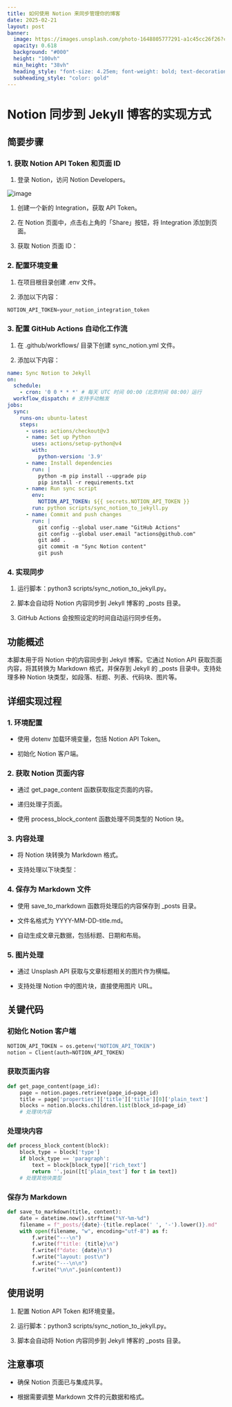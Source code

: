```yaml
---
title: 如何使用 Notion 来同步管理你的博客
date: 2025-02-21
layout: post
banner:
  image: https://images.unsplash.com/photo-1648805777291-a1c45cc26f26?crop=entropy&cs=tinysrgb&fit=max&fm=jpg&ixid=M3w2OTIwMzJ8MHwxfHJhbmRvbXx8fHx8fHx8fDE3NDAxMTkyMDl8&ixlib=rb-4.0.3&q=80&w=1080
  opacity: 0.618
  background: "#000"
  height: "100vh"
  min_height: "38vh"
  heading_style: "font-size: 4.25em; font-weight: bold; text-decoration: underline"
  subheading_style: "color: gold"
---
```


# Notion 同步到 Jekyll 博客的实现方式

## 简要步骤

### 1. 获取 Notion API Token 和页面 ID

1. 登录 Notion，访问 Notion Developers。

![image](https://prod-files-secure.s3.us-west-2.amazonaws.com/a7a0cc5a-89b9-4cda-8686-1fba0ca52f40/d19c1afe-dea5-4312-9333-786b0ba83054/image.png?X-Amz-Algorithm=AWS4-HMAC-SHA256&X-Amz-Content-Sha256=UNSIGNED-PAYLOAD&X-Amz-Credential=ASIAZI2LB466ZAPYQES5%2F20250221%2Fus-west-2%2Fs3%2Faws4_request&X-Amz-Date=20250221T062648Z&X-Amz-Expires=3600&X-Amz-Security-Token=IQoJb3JpZ2luX2VjEKb%2F%2F%2F%2F%2F%2F%2F%2F%2F%2FwEaCXVzLXdlc3QtMiJHMEUCIFl8i2AE8GDhyhbsjTqkekL7T02oFYYlni0SQFUB0561AiEA1SNofPzbL8%2B3GTz6HZPjFvt%2BpZ5T%2Bpa2tt4giBM3HHMqiAQIz%2F%2F%2F%2F%2F%2F%2F%2F%2F%2F%2FARAAGgw2Mzc0MjMxODM4MDUiDNzf3DNGROKH%2FcUTvyrcA3mxj279ib0BIBMdJyGHAeIh0nFWZNiojhpLqwTfFGzeiQwWHYlKAz503B4L7aLHaJjTMRDf1AMfkEQ9RQi%2FYd0nPDjeu6UO1e0A4f9k5N92KqPrXX5IxdrV6C8QG7MkyKto3SHToN2c%2FHwsr2rE7BWMsbE93rCikbHlDWoPnDc2I5WCs2CEfUcj%2FpKF8B688fTZy8vmsTzukfVTqrb3TpysTQTrVxAEAm7oYrPMSqvKR6aBE4yQuOTTwkApmpN%2F28FaEbwnNnw9p0Mk6WEzbHnOotilHbpjRiQi1kwqOJoxOnhacR2qXhXGBWErl%2BSu8rgnvpfwn0vqVFctBSZiX4JhD1MdQ5t7kJpCGFiPTIBglgh3qltq1tDLaHMxz7NT6%2FluIyuvqpsh9IkGM22aaxnga5gIqb3gv%2FMaVEvGA1rHIsWcrzM2%2BSnAHuPWUprVPY1vzuzdHoljDUQsqwOwl6cJ31%2FBUcSjZF5wU4o9j2sWSKorRdEoiXwWnJcqknSFckasPyzVHsozA6qbwbdZ1uZc0zUAb6CcCWdUJn5klnkBOT2UO7A4z%2BjlnzcFn%2FlocpChb5Smyee3uCoicbbpYDUNvr2rRJLYdHVD%2BTHxb6Ja23BzmcSYrD9I05VRMPui4L0GOqUB1HmSW48GfOFEA68e8RwLQZp%2FjaJnqEdN2Uxh%2B0i9OryPPB2iWSda2sVyWx0zQs8JYAHB5JQzfENkOpuWR4AmXT2uc86COQTwBCu1x5f9U46HK93YZliDh%2FoxN6o%2F0i4VKtecd9kufgQPAzrSTphj4P1g7ZyxhBX1FimoSsDy%2BbSgszBDajq%2BxfLmNMTuhLDNTF2IZxqFk4al1blr2W7bquM%2FBihR&X-Amz-Signature=c12a0185bc552a61c5ca55bc797653aeff9c150b07db3773b58c6a736e03d457&X-Amz-SignedHeaders=host&x-id=GetObject)

1. 创建一个新的 Integration，获取 API Token。

1. 在 Notion 页面中，点击右上角的「Share」按钮，将 Integration 添加到页面。

1. 获取 Notion 页面 ID：


### 2. 配置环境变量

1. 在项目根目录创建 .env 文件。

1. 添加以下内容：

```javascript
NOTION_API_TOKEN=your_notion_integration_token
```

### 3. 配置 GitHub Actions 自动化工作流

1. 在 .github/workflows/ 目录下创建 sync_notion.yml 文件。

1. 添加以下内容：

```yaml
name: Sync Notion to Jekyll
on:
  schedule:
    - cron: '0 0 * * *' # 每天 UTC 时间 00:00（北京时间 08:00）运行
  workflow_dispatch: # 支持手动触发
jobs:
  sync:
    runs-on: ubuntu-latest
    steps:
      - uses: actions/checkout@v3
      - name: Set up Python
        uses: actions/setup-python@v4
        with:
          python-version: '3.9'
      - name: Install dependencies
        run: |
          python -m pip install --upgrade pip
          pip install -r requirements.txt
      - name: Run sync script
        env:
          NOTION_API_TOKEN: ${{ secrets.NOTION_API_TOKEN }}
        run: python scripts/sync_notion_to_jekyll.py
      - name: Commit and push changes
        run: |
          git config --global user.name "GitHub Actions"
          git config --global user.email "actions@github.com"
          git add .
          git commit -m "Sync Notion content"
          git push
```

### 4. 实现同步

1. 运行脚本：python3 scripts/sync_notion_to_jekyll.py。

1. 脚本会自动将 Notion 内容同步到 Jekyll 博客的 _posts 目录。

1. GitHub Actions 会按照设定的时间自动运行同步任务。

## 功能概述

本脚本用于将 Notion 中的内容同步到 Jekyll 博客。它通过 Notion API 获取页面内容，将其转换为 Markdown 格式，并保存到 Jekyll 的 _posts 目录中。支持处理多种 Notion 块类型，如段落、标题、列表、代码块、图片等。

## 详细实现过程

### 1. 环境配置

- 使用 dotenv 加载环境变量，包括 Notion API Token。

- 初始化 Notion 客户端。

### 2. 获取 Notion 页面内容

- 通过 get_page_content 函数获取指定页面的内容。

- 递归处理子页面。

- 使用 process_block_content 函数处理不同类型的 Notion 块。

### 3. 内容处理

- 将 Notion 块转换为 Markdown 格式。

- 支持处理以下块类型：


### 4. 保存为 Markdown 文件

- 使用 save_to_markdown 函数将处理后的内容保存到 _posts 目录。

- 文件名格式为 YYYY-MM-DD-title.md。

- 自动生成文章元数据，包括标题、日期和布局。

### 5. 图片处理

- 通过 Unsplash API 获取与文章标题相关的图片作为横幅。

- 支持处理 Notion 中的图片块，直接使用图片 URL。

## 关键代码

### 初始化 Notion 客户端

```python
NOTION_API_TOKEN = os.getenv("NOTION_API_TOKEN")
notion = Client(auth=NOTION_API_TOKEN)
```

### 获取页面内容

```python
def get_page_content(page_id):
    page = notion.pages.retrieve(page_id=page_id)
    title = page['properties']['title']['title'][0]['plain_text']
    blocks = notion.blocks.children.list(block_id=page_id)
    # 处理块内容
```

### 处理块内容

```python
def process_block_content(block):
    block_type = block['type']
    if block_type == 'paragraph':
        text = block[block_type]['rich_text']
        return ''.join([t['plain_text'] for t in text])
    # 处理其他块类型
```

### 保存为 Markdown

```python
def save_to_markdown(title, content):
    date = datetime.now().strftime("%Y-%m-%d")
    filename = f"_posts/{date}-{title.replace(' ', '-').lower()}.md"
    with open(filename, "w", encoding="utf-8") as f:
        f.write("---\n")
        f.write(f"title: {title}\n")
        f.write(f"date: {date}\n")
        f.write("layout: post\n")
        f.write("---\n\n")
        f.write("\n\n".join(content))
```

## 使用说明

1. 配置 Notion API Token 和环境变量。

1. 运行脚本：python3 scripts/sync_notion_to_jekyll.py。

1. 脚本会自动将 Notion 内容同步到 Jekyll 博客的 _posts 目录。

## 注意事项

- 确保 Notion 页面已与集成共享。

- 根据需要调整 Markdown 文件的元数据和格式。